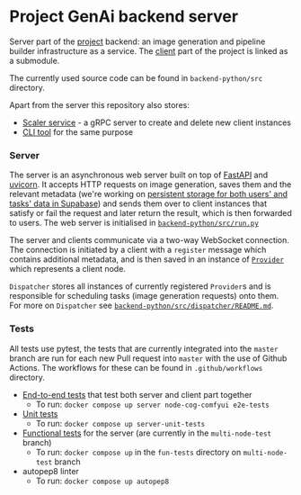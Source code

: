 # Project GenAi backend server

Server part of the [project](https://paipe.io/) backend: an image generation and pipeline builder infrastructure as a service. The [client](https://github.com/paipe-labs/project-genai-client/tree/main) part of the project is linked as a submodule.

The currently used source code can be found in `backend-python/src` directory.

Apart from the server this repository also stores:
- [Scaler service](https://github.com/paipe-labs/project-genai/tree/grpc-load-balancer/scaler) - a gRPC server to create and delete new client instances
- [CLI tool](https://github.com/paipe-labs/project-genai/tree/master/genai-cli) for the same purpose

### Server

The server is an asynchronous web server built on top of [FastAPI](https://fastapi.tiangolo.com/) and [uvicorn](https://www.uvicorn.org/).
It accepts HTTP requests on image generation, saves them and the relevant metadata (we're working on [persistent storage for both users' and tasks' data in Supabase](https://github.com/paipe-labs/project-genai/issues/25)) and sends them over to client instances that satisfy or fail the request and later return the result, which is then forwarded to users. The web server is initialised in [`backend-python/src/run.py`](https://github.com/paipe-labs/project-genai/blob/master/backend-python/src/run.py)

The server and clients communicate via a two-way WebSocket connection. The connection is initiated by a client with a `register` message which contains additional metadata, and is then saved in an instance of [`Provider`](https://github.com/paipe-labs/project-genai/blob/master/backend-python/src/dispatcher/provider.py) which represents a client node. 

`Dispatcher` stores all instances of currently registered `Provider`s and is responsible for scheduling tasks (image generation requests) onto them. For more on `Dispatcher` see [`backend-python/src/dispatcher/README.md`](https://github.com/paipe-labs/project-genai/tree/master/backend-python/src/dispatcher).


### Tests

All tests use pytest, the tests that are currently integrated into the `master` branch are run for each new Pull request into `master` with the use of Github Actions. The workflows for these can be found in `.github/workflows` directory.

- [End-to-end tests](https://github.com/paipe-labs/project-genai/tree/master/tests) that test both server and client part together
	- To run: `docker compose up server node-cog-comfyui e2e-tests`
- [Unit tests](https://github.com/paipe-labs/project-genai/tree/master/backend-python/unit_tests)
	- To run: `docker compose up server-unit-tests`
- [Functional tests](https://github.com/paipe-labs/project-genai/tree/multi-node-test/fun-tests) for the server (are currently in the `multi-node-test` branch)
	- To run: `docker compose up` in the `fun-tests` directory on `multi-node-test` branch
- autopep8 linter
	- To run: `docker compose up autopep8`
